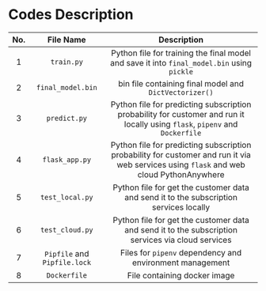 # Codes Description
| No. | File Name | Description |
| :---: | :---: | :---: |
| 1 | `train.py` | Python file for training the final model and save it into `final_model.bin` using `pickle` |
| 2 | `final_model.bin` | bin file containing final model and `DictVectorizer()` |
| 3 | `predict.py` | Python file for predicting subscription probability for customer and run it locally using `flask`, `pipenv` and `Dockerfile`| 
| 4 | `flask_app.py` | Python file for predicting subscription probability for customer and run it via web services using `flask` and web cloud PythonAnywhere |
| 5 | `test_local.py` | Python file for get the customer data and send it to the subscription services locally |
| 6 | `test_cloud.py` | Python file for get the customer data and send it to the subscription services via cloud services |
| 7 | `Pipfile` and `Pipfile.lock` | Files for `pipenv` dependency and environment management |
| 8 | `Dockerfile` | File containing docker image |
